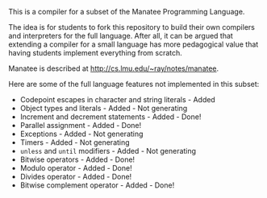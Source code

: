 
This is a compiler for a subset of the Manatee Programming Language.

The idea is for students to fork this repository to build their own 
compilers and interpreters for the full language.  After all, it can
be argued that extending a compiler for a small language has more
pedagogical value that having students implement everything from scratch.

Manatee is described at http://cs.lmu.edu/~ray/notes/manatee.

Here are some of the full language features not implemented in this subset:

* Codepoint escapes in character and string literals        - Added
* Object types and literals                                 - Added - Not generating
* Increment and decrement statements                        - Added - Done!
* Parallel assignment                                       - Added - Done!
* Exceptions                                                - Added - Not generating
* Timers                                                    - Added - Not generating
* `unless` and `until` modifiers                            - Added - Not generating
* Bitwise operators                                         - Added - Done!
* Modulo operator                                           - Added - Done!
* Divides operator                                          - Added - Done!
* Bitwise complement operator                               - Added - Done!
